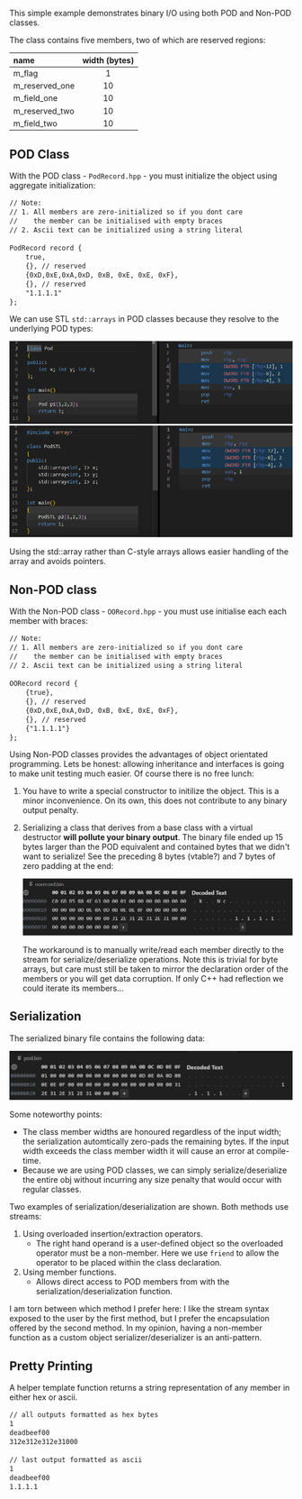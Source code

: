 
This simple example demonstrates binary I/O using both POD and Non-POD classes.

The class contains five members, two of which are reserved regions:

|name|width (bytes)|
|:--|:--:|
|m_flag|1|
|m_reserved_one|10|
|m_field_one|10|
|m_reserved_two|10|
|m_field_two|10|

## POD Class

With the POD class - `PodRecord.hpp` - you must initialize the object using aggregate initialization:

```
// Note: 
// 1. All members are zero-initialized so if you dont care 
//    the member can be initialised with empty braces
// 2. Ascii text can be initialized using a string literal

PodRecord record { 
    true, 
    {}, // reserved
    {0xD,0xE,0xA,0xD, 0xB, 0xE, 0xE, 0xF},
    {}, // reserved
    "1.1.1.1"
};
```

We can use STL `std::arrays` in POD classes because they resolve to the underlying POD types:

![alt text](podtrad.png)
![alt text](podstl.png)

Using the std::array rather than C-style arrays allows easier handling of the array and avoids pointers.

## Non-POD class

With the Non-POD class - `OORecord.hpp` - you must use initialise each each member with braces:

```
// Note: 
// 1. All members are zero-initialized so if you dont care 
//    the member can be initialised with empty braces
// 2. Ascii text can be initialized using a string literal

OORecord record { 
    {true}, 
    {}, // reserved
    {0xD,0xE,0xA,0xD, 0xB, 0xE, 0xE, 0xF},
    {}, // reserved
    {"1.1.1.1"}
};
```

Using Non-POD classes provides the advantages of object orientated programming. Lets be honest: allowing inheritance and interfaces is going to make unit testing much easier. Of course there is no free lunch:

1. You have to write a special constructor to initilize the object. This is a minor inconvenience. On its own, this does not contribute to any binary output penalty.
2. Serializing a class that derives from a base class with a virtual destructor __will pollute your binary output__. The binary file ended up 15 bytes larger than the POD equivalent and contained bytes that we didn't want to serialize! See the preceding 8 bytes (vtable?) and 7 bytes of zero padding at the end:

   ![alt text](pollute.png)

   The workaround is to manually write/read each member directly to the stream for serialize/deserialize operations. Note this is trivial for byte arrays, but care must still be taken to mirror the declaration order of the members or you will get data corruption. If only C++ had reflection we could iterate its members...

## Serialization

The serialized binary file contains the following data:

![alt text](bin.png)

Some noteworthy points:

- The class member widths are honoured regardless of the input width; the serialization automtically zero-pads the remaining bytes. If the input width exceeds the class member width it will cause an error at compile-time.
- Because we are using POD classes, we can simply serialize/deserialize the entire obj without incurring any size penalty that would occur with regular classes.

Two examples of serialization/deserialization are shown. Both methods use streams:

1. Using overloaded insertion/extraction operators. 
   - The right hand operand is a user-defined object so the overloaded operator must be a non-member. Here we use `friend` to allow the operator to be placed within the class declaration.
2. Using member functions. 
   - Allows direct access to POD members from with the serialization/deserialization function.

I am torn between which method I prefer here: I like the stream syntax exposed to the user by the first method, but I prefer the encapsulation offered by the second method. In my opinion, having a non-member function as a custom object serializer/deserializer is an anti-pattern.


## Pretty Printing

A helper template function returns a string representation of any member in either hex or ascii.

```
// all outputs formatted as hex bytes
1
deadbeef00
312e312e312e31000

// last output formatted as ascii
1
deadbeef00
1.1.1.1
```
